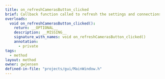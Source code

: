 ```yaml
---
title: on_refreshCamerasButton_clicked
brief: Callback function called to refresh the settings and connections of the cameras when the button clicked by user. For example in the event of a camera hotplug.
overloads:
  void on_refreshCamerasButton_clicked():
    return: __OPTIONAL__
    description: __MISSING__
    signature_with_names: void on_refreshCamerasButton_clicked()
    annotation:
      - private
tags:
  - method
layout: method
owner: gwjensen
defined-in-file: "projects/gui/MainWindow.h"
---
```

